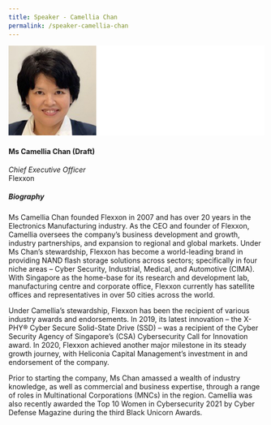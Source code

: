 ```yaml
---
title: Speaker - Camellia Chan
permalink: /speaker-camellia-chan
---
```


![Camellia Chan](/images/speakers/Camellia-Chan.jpg)

#### **Ms Camellia Chan (Draft)**

*Chief Executive Officer*  
Flexxon

##### **Biography**

Ms Camellia Chan founded Flexxon in 2007 and has over 20 years in the Electronics Manufacturing industry. As the CEO and founder of Flexxon, Camellia oversees the company’s business development and growth, industry partnerships, and expansion to regional and global markets. Under Ms Chan’s stewardship, Flexxon has become a world-leading brand in providing NAND flash storage solutions across sectors; specifically in four niche areas – Cyber Security, Industrial, Medical, and Automotive (CIMA). With Singapore as the home-base for its research and development lab, manufacturing centre and corporate office, Flexxon currently has satellite offices and representatives in over 50 cities across the world.

Under Camellia’s stewardship, Flexxon has been the recipient of various industry awards and endorsements. In 2019, its latest innovation – the X-PHY® Cyber Secure Solid-State Drive (SSD) – was a recipient of the Cyber Security Agency of Singapore’s (CSA) Cybersecurity Call for Innovation award. In 2020, Flexxon achieved another major milestone in its steady growth journey, with Heliconia Capital Management’s investment in and endorsement of the company. 

Prior to starting the company, Ms Chan amassed a wealth of industry knowledge, as well as commercial and business expertise, through a range of roles in Multinational Corporations (MNCs) in the region. Camellia was also recently awarded the Top 10 Women in Cybersecurity 2021 by Cyber Defense Magazine during the third Black Unicorn Awards.